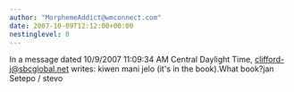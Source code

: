 ```yaml
---
author: "MorphemeAddict@wmconnect.com"
date: 2007-10-09T12:12:00+00:00
nestinglevel: 0
---
```

In a message dated 10/9/2007 11:09:34 AM Central Daylight Time, [clifford-j@sbcglobal.net](mailto://clifford-j@sbcglobal.net) writes:
kiwen mani jelo (it's in the book).What book?jan Setepo / stevo